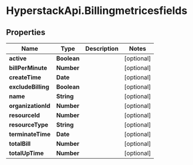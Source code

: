 # HyperstackApi.Billingmetricesfields

## Properties

Name | Type | Description | Notes
------------ | ------------- | ------------- | -------------
**active** | **Boolean** |  | [optional] 
**billPerMinute** | **Number** |  | [optional] 
**createTime** | **Date** |  | [optional] 
**excludeBilling** | **Boolean** |  | [optional] 
**name** | **String** |  | [optional] 
**organizationId** | **Number** |  | [optional] 
**resourceId** | **Number** |  | [optional] 
**resourceType** | **String** |  | [optional] 
**terminateTime** | **Date** |  | [optional] 
**totalBill** | **Number** |  | [optional] 
**totalUpTime** | **Number** |  | [optional] 


